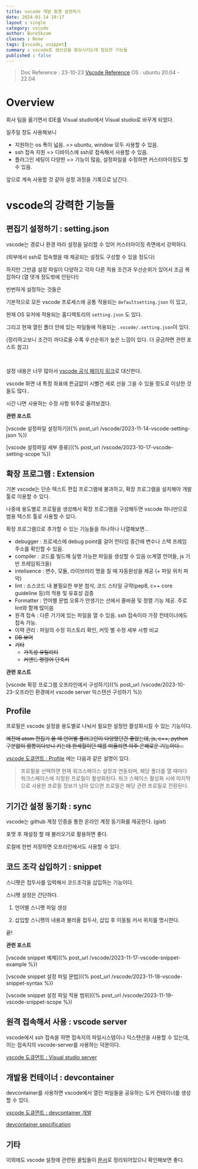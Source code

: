 ```yaml
---
title: vscode 개발 환경 설정하기
date: 2024-01-14 19:17
layout : single
category: vscode
author: Bure5kzam
classes : None
tags: [vscode, snippet]
summary : vscode로 생산성을 향상시키는데 필요한 기능들
published : false
---
```


> Doc Reference : 23-10-23 [Vscode  Reference](https://code.visualstudio.com/docs)
> OS : ubuntu 20.04 - 22.04

# Overview

회사 팀을 옮기면서 IDE를 Visual studio에서 Visual studio로 바꾸게 되었다.

일주일 정도 사용해보니

- 지원하는 os 폭이 넓음. => ubuntu, window 모두 사용할 수 있음.
- ssh 접속 지원 => 디바이스에 ssh로 접속해서 사용할 수 있음.
- 플러그인 세팅이 다양한 => 기능이 많음, 설정파일을 수정하면 커스터마이징도 할 수 있음.

앞으로 계속 사용할 것 같아 설정 과정을 기록으로 남긴다.

# vscode의 강력한 기능들

## 편집기 설정하기 : setting.json

vscode는 경로나 환경 따라 설정을 달리할 수 있어 커스터마이징 측면에서 강력하다.

(외부에서 ssh로 접속했을 때 제공되는 설정도 구성할 수 있을 정도다)

하지만 그만큼 설정 파일이 다양하고 각자 다른 적용 조건과 우선순위가 있어서 조금 복잡하다 (열 댓개 정도밖에 안된다!)

빈번하게 설정하는 것들은

기본적으로 모든 vscode 프로세스에 공통 적용되는 `defaultsetting.json` 이 있고,

현재 OS 유저에 적용되는 홈디렉토리의 `setting.json` 도 있다.

그리고 현재 열린 폴더 안에 있는 파일들에 적용되는 `.vscode/.setting.json`이 있다.

(정리하고보니 조건이 까다로울 수록 우선순위가 높은 느낌이 있다. 더 궁금하면 관련 포스트 참고)

<br/>

설정 내용은 너무 많아서 [vscode 공식 페이지 링크](https://code.visualstudio.com/docs/getstarted/settings#_default-settings)로 대신한다.

vscode 화면 내 특정 좌표에 뜬금없이 시뻘건 세로 선을 그을 수 있을 정도로 이상한 것들도 많다..

시간 나면 사용하는 수정 사항 위주로 올려보겠다.

**관련 포스트**

[vscode 설정파일 설정하기]({% post_url /vscode/2023-11-14-vscode-setting-json %})

[vscode 설정파일 세부 종류]({% post_url /vscode/2023-10-17-vscode-setting-scope %})

## 확장 프로그램 : Extension

기본 vscode는 단순 텍스트 편집 프로그램에 불과하고, 확장 프로그램을 설치해야 개발 툴로 이용할 수 있다.

나중에 용도별로 프로필을 생성해서 확장 프로그램을 구성해두면 vscode 하나만으로 범용 텍스트 툴로 사용할 수 있다.

확장 프로그램으로 추가할 수 있는 기능들을 하나하나 나열해보면...

- debugger : 프로세스에 debug point를 걸어 런타임 중간에 변수나 스택 프레임 주소를 확인할 수 있음.
- compiler : 코드를 빌드해 실행 가능판 파일을 생성할 수 있음 (c계열 언어들, js 기반 프레임워크들)
- intelisence : 변수, 모듈, 라이브러리 명을 칠 때 자동완성을 제공 (+ 파일 위치 파악)
- lint : 소스코드 내 불필요한 부분 첨삭, 코드 스타일 규약(pep8, c++ core guideline 등)의 적용 및 유효성 검증
- Formatter : 언어별 문법 오류가 안생기는 선에서 줄바꿈 및 정렬 기능 제공. 주로 lint와 함께 많이씀
- 원격 접속 : 다른 기기에 있는 파일을 열 수 있음. ssh 접속이라 가장 컨테이너에도 접속 가능.
- 이력 관리 : 파일의 수정 히스토리 확인, 커밋 별 수정 세부 사항 비교  
- ~~DB 뷰어~~
- ~~기타~~
	- ~~가독성 유틸리티~~
	- ~~커맨드 명령어 단축키~~

**관련 포스트**


[vscode 확장 프로그램 오프라인에서 구성하기]({% post_url /vscode/2023-10-23-오프라인 환경에서 vscode server 익스텐션 구성하기 %})


## Profile

<!-- 위에서 vscode는 설정을 `setting.json` 비슷한 이름의 파일들로 관리한다고 설명했다. 
-->

프로필은 vscode 설정을 용도별로 나눠서 필요한 설정만 활성화시킬 수 있는 기능이다.

~~예전에 atom 편집기 쓸 때 언어별 플러그인이 다양했던건 좋았는데, js, c++, python 구분없이 짬뽕이다보니 키는데 한세월이던 때를 떠올리면 아주 은혜로운 기능이다...~~

[vscode 도큐먼트 : Profile](https://code.visualstudio.com/docs/editor/profiles) 에는 다음과 같은 설명이 있다.

> 프로필을 선택하면 현재 워크스페이스 설정과 연동되며, 해당 폴더를 열 때마다 워크스페이스에 지정된 프로필이 활성화된다. 
> 워크 스페이스 활성화 시에 마지막으로 사용한 프로필 정보가 남아 있으면 프로필은 해당 관련 프로필로 전환된다.


## 기기간 설정 동기화 : sync

vscode는 github 계정 인증을 통한 온라인 계정 동기화를 제공한다. (gist)

포맷 후 재설정 할 때 불러오기로 활용하면 좋다.

로컬에 한번 저장하면 오프라인에서도 사용할 수 있다.

## 코드 조각 삽입하기 : snippet

스니펫은 접두사를 입력해서 코드조각을 삽입하는 기능이다.


스니펫 설정은 간단하다.

1. 언어별 스니펫 파일 생성

2. 삽입할 스니펫의 내용과 불러올 접두사, 삽입 후 이동될 커서 위치를 명시한다.

끝!

**관련 포스트**

[vscode snippet 예제]({% post_url /vscode/2023-11-17-vscode-snippet-example %})

[vscode snippet 설정 파일 문법]({% post_url /vscode/2023-11-18-vscode-snippet-syntax %})

[vscode snippet 설정 파일 적용 범위]({% post_url /vscode/2023-11-19-vscode-snippet-scope %})


## 원격 접속해서 사용 : vscode server

vscode에서 ssh 접속을 하면 접속지의 파일시스템이나 익스텐션을 사용할 수 있는데, 이는 접속지의 vscode-server를 사용하는 덕분이다.

[vscode 도큐먼트 : Visual studio server](https://code.visualstudio.com/docs/remote/vscode-server)


## 개발용 컨테이너 : devcontainer

devcontainer를 사용하면 vscode에서 열린 파일들을 공유하는 도커 컨테이너를 생성할 수 있다.

[vscode 도큐먼트 : devcontainer 개발](https://code.visualstudio.com/docs/devcontainers/containers#_opening-a-terminal)

[devcontainer sepcification](https://containers.dev/)

## 기타

이외에도 vscode 설정에 관련된 꿀팁들이 [문서](https://code.visualstudio.com/docs/getstarted/tips-and-tricks)로 정리되어있으니 확인해보면 좋다.


